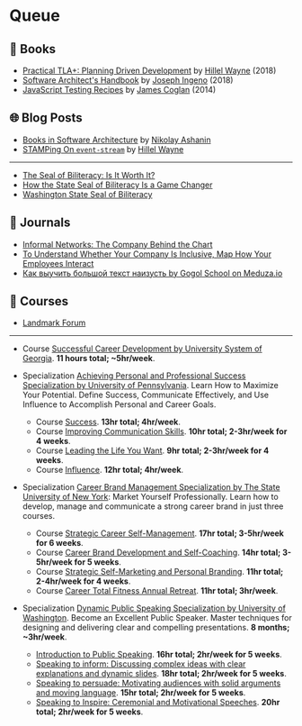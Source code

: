 # Queue

## 📕 Books

* [Practical TLA+: Planning Driven Development](https://www.apress.com/us/book/9781484238288#aboutAuthors) by [Hillel Wayne](https://twitter.com/hillelogram) (2018)
* [Software Architect's Handbook](https://www.packtpub.com/application-development/software-architects-handbook) by [Joseph Ingeno](https://twitter.com/joeingeno) (2018)
* [JavaScript Testing Recipes](https://jstesting.jcoglan.com/) by [James Coglan](https://twitter.com/mountain_ghosts) (2014)

## 🌐 Blog Posts

* [Books in Software Architecture](https://medium.com/@nvashanin/books-in-software-architecture-6ad974e524ce) by [Nikolay Ashanin](https://medium.com/@nvashanin)
* [STAMPing On `event-stream`](https://www.hillelwayne.com/post/stamping-on-eventstream/) by [Hillel Wayne](https://twitter.com/hillelogram)

---

* [The Seal of Biliteracy: Is It Worth It?](https://tritontimes.com/7711/columns/the-seal-of-biliteracy-is-it-worth-it/)
* [How the State Seal of Biliteracy Is a Game Changer](http://blogs.edweek.org/edweek/global_learning/2014/11/how_the_state_seal_of_biliteracy_is_a_game_changer.html)
* [Washington State Seal of Biliteracy](http://www.k12.wa.us/WorldLanguages/SealofBiliteracy.aspx)

## 📰 Journals

* [Informal Networks: The Company Behind the Chart](https://hbr.org/1993/07/informal-networks-the-company-behind-the-chart)
* [To Understand Whether Your Company Is Inclusive, Map How Your Employees Interact](https://hbr.org/2017/07/to-understand-whether-your-company-is-inclusive-map-how-your-employees-interact)
* [Как выучить большой текст наизусть by Gogol School on Meduza.io](https://meduza.io/paragraph/2019/01/14/kak-vyuchit-bolshoy-tekst-naizust-ob-yasnyaem-maksimalno-korotko-vmeste-s-gogol-school)

## 🏫 Courses

* [Landmark Forum](https://www.landmarkworldwide.com/schedulestuition/tuitions/landmark-forum-tuitions)

---

* Course [Successful Career Development by University System of Georgia](https://www.coursera.org/learn/career-advancement).
  **11 hours total; ~5hr/week**.


* Specialization [Achieving Personal and Professional Success Specialization by University of Pennsylvania](https://www.coursera.org/specializations/wharton-success).
  Learn How to Maximize Your Potential.
  Define Success, Communicate Effectively, and Use Influence to Accomplish Personal and Career Goals.
  * Course [Success](https://www.coursera.org/learn/wharton-succcess). **13hr total; 4hr/week**.
  * Course [Improving Communication Skills](https://www.coursera.org/learn/wharton-communication-skills). **10hr total; 2-3hr/week for 4 weeks**.
  * Course [Leading the Life You Want](https://www.coursera.org/learn/leading-the-life-you-want). **9hr total; 2-3hr/week for 4 weeks**.
  * Course [Influence](https://www.coursera.org/learn/wharton-influence). **12hr total; 4hr/week**.


* Specialization [Career Brand Management Specialization by The State University of New York](https://www.coursera.org/specializations/career-brand-management): Market Yourself Professionally. Learn how to develop, manage and communicate a strong career brand in just three courses.
  * Course [Strategic Career Self-Management](https://www.coursera.org/learn/strategic-career-self-management). **17hr total; 3-5hr/week for 6 weeks**.
  * Course [Career Brand Development and Self-Coaching](https://www.coursera.org/learn/career-brand-development-self-coaching). **14hr total; 3-5hr/week for 5 weeks**.
  * Course [Strategic Self-Marketing and Personal Branding](https://www.coursera.org/learn/self-marketing). **11hr total; 2-4hr/week for 4 weeks**.
  * Course [Career Total Fitness Annual Retreat](https://www.coursera.org/learn/career-fitness). **11hr total; 3hr/week**.


* Specialization [Dynamic Public Speaking Specialization by University of Washington](https://www.coursera.org/specializations/public-speaking).
  Become an Excellent Public Speaker.
  Master techniques for designing and delivering clear and compelling presentations.
  **8 months; ~3hr/week**.
  * [Introduction to Public Speaking](https://www.coursera.org/learn/public-speaking). **16hr total; 2hr/week for 5 weeks**.
  * [Speaking to inform: Discussing complex ideas with clear explanations and dynamic slides](https://www.coursera.org/learn/inform-speech). **18hr total; 2hr/week for 5 weeks**.
  * [Speaking to persuade: Motivating audiences with solid arguments and moving language](https://www.coursera.org/learn/persuade-speech). **15hr total; 2hr/week for 5 weeks**.
  * [Speaking to Inspire: Ceremonial and Motivational Speeches](https://www.coursera.org/learn/speak-to-inspire-ceremonial-motivational-speeches). **20hr total; 2hr/week for 5 weeks**.
